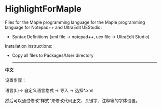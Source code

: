 # HighlightForMaple
Files for the Maple programming language for the Maple programming language for Notepad++ and UltraEdit UEStudio:
- Syntax Definitions (xml file -> notepad++, uex file -> UltraEdit Studio)


Installation instructions:

- Copy all files to Packages/User directory

  ---

**中文**

设置步骤：

语言(L)-> 自定义语言格式 -> 导入 -> 选择*.xml


然后可以通过修改"样式"来修改代码正文、关键字、注释等的字体设置。  

